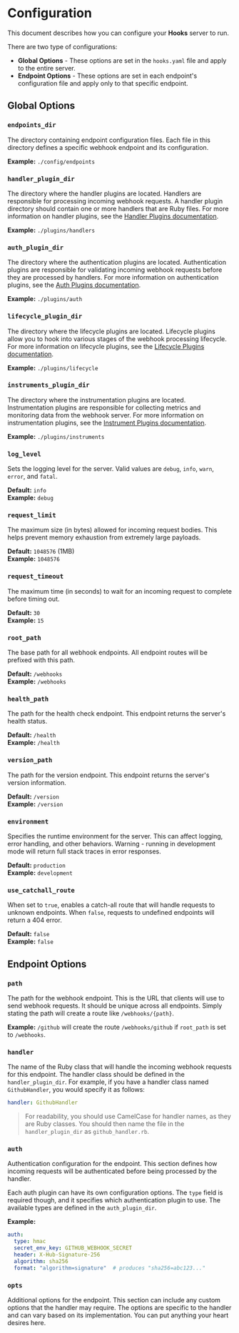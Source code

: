 # Configuration

This document describes how you can configure your **Hooks** server to run.

There are two type of configurations:

- **Global Options** - These options are set in the `hooks.yaml` file and apply to the entire server.
- **Endpoint Options** - These options are set in each endpoint's configuration file and apply only to that specific endpoint.

## Global Options

### `endpoints_dir`

The directory containing endpoint configuration files. Each file in this directory defines a specific webhook endpoint and its configuration.

**Example:** `./config/endpoints`

### `handler_plugin_dir`

The directory where the handler plugins are located. Handlers are responsible for processing incoming webhook requests. A handler plugin directory should contain one or more handlers that are Ruby files. For more information on handler plugins, see the [Handler Plugins documentation](./handler_plugins.md).

**Example:** `./plugins/handlers`

### `auth_plugin_dir`

The directory where the authentication plugins are located. Authentication plugins are responsible for validating incoming webhook requests before they are processed by handlers. For more information on authentication plugins, see the [Auth Plugins documentation](./auth_plugins.md).

**Example:** `./plugins/auth`

### `lifecycle_plugin_dir`

The directory where the lifecycle plugins are located. Lifecycle plugins allow you to hook into various stages of the webhook processing lifecycle. For more information on lifecycle plugins, see the [Lifecycle Plugins documentation](./lifecycle_plugins.md).

**Example:** `./plugins/lifecycle`

### `instruments_plugin_dir`

The directory where the instrumentation plugins are located. Instrumentation plugins are responsible for collecting metrics and monitoring data from the webhook server. For more information on instrumentation plugins, see the [Instrument Plugins documentation](./instrument_plugins.md).

**Example:** `./plugins/instruments`

### `log_level`

Sets the logging level for the server. Valid values are `debug`, `info`, `warn`, `error`, and `fatal`.

**Default:** `info`  
**Example:** `debug`

### `request_limit`

The maximum size (in bytes) allowed for incoming request bodies. This helps prevent memory exhaustion from extremely large payloads.

**Default:** `1048576` (1MB)  
**Example:** `1048576`

### `request_timeout`

The maximum time (in seconds) to wait for an incoming request to complete before timing out.

**Default:** `30`  
**Example:** `15`

### `root_path`

The base path for all webhook endpoints. All endpoint routes will be prefixed with this path.

**Default:** `/webhooks`  
**Example:** `/webhooks`

### `health_path`

The path for the health check endpoint. This endpoint returns the server's health status.

**Default:** `/health`  
**Example:** `/health`

### `version_path`

The path for the version endpoint. This endpoint returns the server's version information.

**Default:** `/version`  
**Example:** `/version`

### `environment`

Specifies the runtime environment for the server. This can affect logging, error handling, and other behaviors. Warning - running in development mode will return full stack traces in error responses.

**Default:** `production`  
**Example:** `development`

### `use_catchall_route`

When set to `true`, enables a catch-all route that will handle requests to unknown endpoints. When `false`, requests to undefined endpoints will return a 404 error.

**Default:** `false`  
**Example:** `false`

## Endpoint Options

### `path`

The path for the webhook endpoint. This is the URL that clients will use to send webhook requests. It should be unique across all endpoints. Simply stating the path will create a route like `/webhooks/{path}`.

**Example:** `/github` will create the route `/webhooks/github` if `root_path` is set to `/webhooks`.

### `handler`

The name of the Ruby class that will handle the incoming webhook requests for this endpoint. The handler class should be defined in the `handler_plugin_dir`. For example, if you have a handler class named `GithubHandler`, you would specify it as follows:

```yaml
handler: GithubHandler
```

> For readability, you should use CamelCase for handler names, as they are Ruby classes. You should then name the file in the `handler_plugin_dir` as `github_handler.rb`.

### `auth`

Authentication configuration for the endpoint. This section defines how incoming requests will be authenticated before being processed by the handler.

Each auth plugin can have its own configuration options. The `type` field is required though, and it specifies which authentication plugin to use. The available types are defined in the `auth_plugin_dir`.

**Example:**

```yaml
auth:
  type: hmac
  secret_env_key: GITHUB_WEBHOOK_SECRET
  header: X-Hub-Signature-256
  algorithm: sha256
  format: "algorithm=signature"  # produces "sha256=abc123..."
```

### `opts`

Additional options for the endpoint. This section can include any custom options that the handler may require. The options are specific to the handler and can vary based on its implementation. You can put anything your heart desires here.
